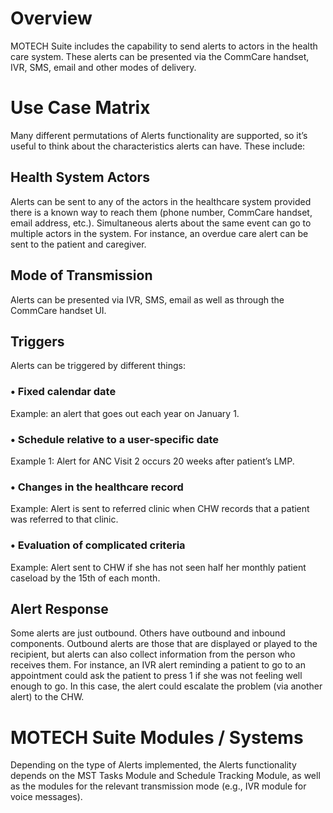 # Overview #

MOTECH Suite includes the capability to send alerts to actors in the health care system. These alerts can be presented via the CommCare handset, IVR, SMS, email and other modes of delivery.


# Use Case Matrix #
Many different permutations of Alerts functionality are supported, so it’s useful to think about the characteristics alerts can have. These include:
## Health System Actors ##
Alerts can be sent to any of the actors in the healthcare system provided there is a known way to reach them (phone number, CommCare handset, email address, etc.).
Simultaneous alerts about the same event can go to multiple actors in the system. For instance, an overdue care alert can be sent to the patient and caregiver.
## Mode of Transmission ##
Alerts can be presented via IVR, SMS, email as well as through the CommCare handset UI.
## Triggers ##
Alerts can be triggered by different things:
### • Fixed calendar date ###
Example: an alert that goes out each year on January 1.
### • Schedule relative to a user-specific date ###
Example 1: Alert for ANC Visit 2 occurs 20 weeks after patient’s LMP.
### • Changes in the healthcare record ###
Example: Alert is sent to referred clinic when CHW records that a patient was referred to that clinic.
### • Evaluation of complicated criteria ###
Example: Alert sent to CHW if she has not seen half her monthly patient caseload by the 15th of each month.
## Alert Response ##
Some alerts are just outbound. Others have outbound and inbound components. Outbound alerts are those that are displayed or played to the recipient, but alerts can also collect information from the person who receives them. For instance, an IVR alert reminding a patient to go to an appointment could ask the patient to press 1 if she was not feeling well enough to go. In this case, the alert could escalate the problem (via another alert) to the CHW.
# MOTECH Suite Modules / Systems #
Depending on the type of Alerts implemented, the Alerts functionality depends on the MST Tasks Module and Schedule Tracking Module, as well as the modules for the relevant transmission mode (e.g., IVR module for voice messages).